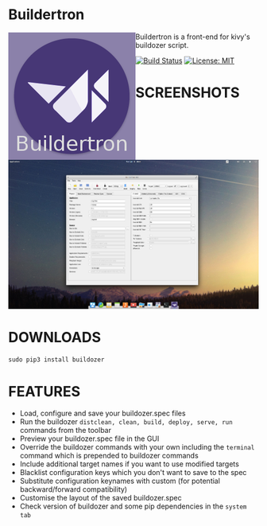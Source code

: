 # Buildertron

<img align="left" src="buildertron/buildertron.png?raw=true"/>

Buildertron is a front-end for kivy's buildozer script.

[![Build Status](https://travis-ci.org/swprojects/Buildertron.svg?branch=master)](https://travis-ci.org/swprojects/Buildertron)
[![License: MIT](https://img.shields.io/badge/License-MIT-yellow.svg)](https://opensource.org/licenses/MIT)


#
# SCREENSHOTS
<img align="center" src="resources/screenshots/main.png?raw=true"/>


# DOWNLOADS
`sudo pip3 install buildozer`


# FEATURES

- Load, configure and save your buildozer.spec files
- Run the buildozer `distclean, clean, build, deploy, serve, run` commands from the toolbar
- Preview your buildozer.spec file in the GUI
- Override the buildozer commands with your own including the `terminal` command which is prepended to buildozer commands
- Include additional target names if you want to use modified targets
- Blacklist configuration keys which you don't want to save to the spec
- Substitute configuration keynames with custom (for potential backward/forward compatibility)
- Customise the layout of the saved buildozer.spec 
- Check version of buildozer and some pip dependencies in the `system tab`
